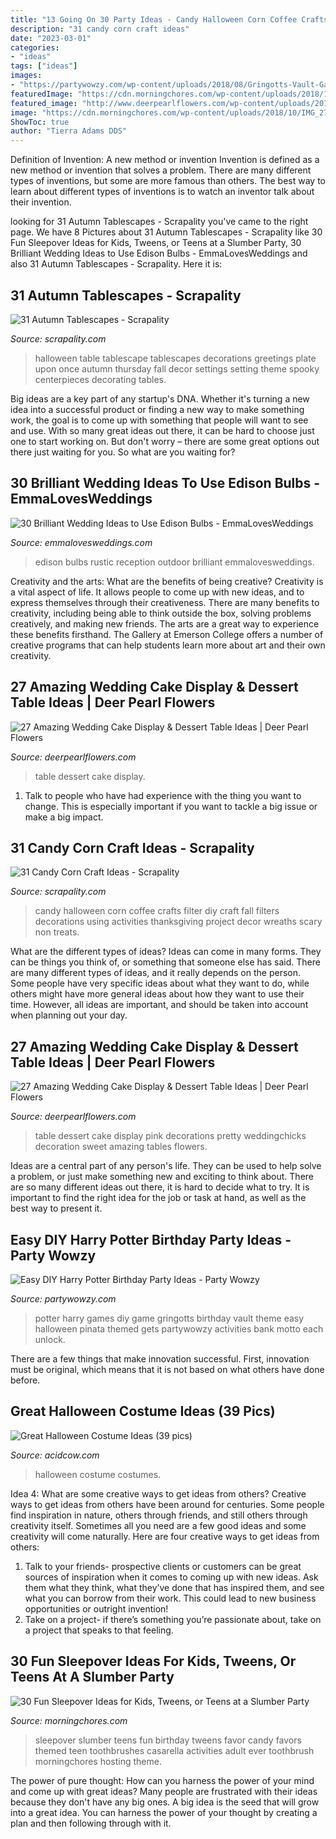 ```yaml
---
title: "13 Going On 30 Party Ideas - Candy Halloween Corn Coffee Crafts Filter Diy Craft Fall Filters Decorations Using Activities Thanksgiving Project Decor Wreaths Scary Non Treats"
description: "31 candy corn craft ideas"
date: "2023-03-01"
categories:
- "ideas"
tags: ["ideas"]
images:
- "https://partywowzy.com/wp-content/uploads/2018/08/Gringotts-Vault-Game.jpg"
featuredImage: "https://cdn.morningchores.com/wp-content/uploads/2018/10/IMG_2782-533x800.jpg"
featured_image: "http://www.deerpearlflowers.com/wp-content/uploads/2015/09/vintage-wedding-dessert-table-idea.jpg"
image: "https://cdn.morningchores.com/wp-content/uploads/2018/10/IMG_2782-533x800.jpg"
ShowToc: true
author: "Tierra Adams DDS"
---
```



Definition of Invention: A new method or invention
Invention is defined as a new method or invention that solves a problem. There are many different types of inventions, but some are more famous than others. The best way to learn about different types of inventions is to watch an inventor talk about their invention.

	

		
looking for 31 Autumn Tablescapes - Scrapality you've came to the right page. We have 8 Pictures about 31 Autumn Tablescapes - Scrapality like 30 Fun Sleepover Ideas for Kids, Tweens, or Teens at a Slumber Party, 30 Brilliant Wedding Ideas to Use Edison Bulbs - EmmaLovesWeddings and also 31 Autumn Tablescapes - Scrapality. Here it is:
		
    
## 31 Autumn Tablescapes - Scrapality

<img loading=lazy src="https://s-media-cache-ak0.pinimg.com/564x/ae/78/08/ae78088b95b3623fe13ae7298d300836.jpg" onerror="this.onerror=null;this.src='https://tse3.mm.bing.net/th?id=OIP.ElC6AZc0zDZjJEbnLi_STAHaKl&amp;pid=15.1';" alt="31 Autumn Tablescapes - Scrapality">

_Source: scrapality.com_

>halloween table tablescape tablescapes decorations greetings plate upon once autumn thursday fall decor settings setting theme spooky centerpieces decorating tables. 

	

Big ideas are a key part of any startup's DNA. Whether it's turning a new idea into a successful product or finding a new way to make something work, the goal is to come up with something that people will want to see and use. With so many great ideas out there, it can be hard to choose just one to start working on. But don't worry – there are some great options out there just waiting for you. So what are you waiting for?

    
## 30 Brilliant Wedding Ideas To Use Edison Bulbs - EmmaLovesWeddings

<img loading=lazy src="https://emmalovesweddings.com/wp-content/uploads/2017/10/outdoor-rustic-wedding-reception-ideas.jpg" onerror="this.onerror=null;this.src='https://tse3.mm.bing.net/th?id=OIP.fZdrfC13ry4-yquBoRzX-QHaLH&amp;pid=15.1';" alt="30 Brilliant Wedding Ideas to Use Edison Bulbs - EmmaLovesWeddings">

_Source: emmalovesweddings.com_

>edison bulbs rustic reception outdoor brilliant emmalovesweddings. 

	

Creativity and the arts: What are the benefits of being creative?
Creativity is a vital aspect of life. It allows people to come up with new ideas, and to express themselves through their creativeness. There are many benefits to creativity, including being able to think outside the box, solving problems creatively, and making new friends. The arts are a great way to experience these benefits firsthand. The Gallery at Emerson College offers a number of creative programs that can help students learn more about art and their own creativity.

    
## 27 Amazing Wedding Cake Display &amp; Dessert Table Ideas | Deer Pearl Flowers

<img loading=lazy src="http://www.deerpearlflowers.com/wp-content/uploads/2015/09/vintage-wedding-dessert-table-idea.jpg" onerror="this.onerror=null;this.src='https://tse3.mm.bing.net/th?id=OIP.wjWpQlFVZu9Pgexe5kR5nQHaLI&amp;pid=15.1';" alt="27 Amazing Wedding Cake Display &amp; Dessert Table Ideas | Deer Pearl Flowers">

_Source: deerpearlflowers.com_

>table dessert cake display. 

	

1. Talk to people who have had experience with the thing you want to change. This is especially important if you want to tackle a big issue or make a big impact.

    
## 31 Candy Corn Craft Ideas - Scrapality

<img loading=lazy src="https://s-media-cache-ak0.pinimg.com/564x/50/76/17/507617db187154101d519bb383cbeef8.jpg" onerror="this.onerror=null;this.src='https://tse4.mm.bing.net/th?id=OIP.nU707FtoNi6XhwIgc81vEwHaLH&amp;pid=15.1';" alt="31 Candy Corn Craft Ideas - Scrapality">

_Source: scrapality.com_

>candy halloween corn coffee crafts filter diy craft fall filters decorations using activities thanksgiving project decor wreaths scary non treats. 

	

What are the different types of ideas?
Ideas can come in many forms. They can be things you think of, or something that someone else has said. There are many different types of ideas, and it really depends on the person. Some people have very specific ideas about what they want to do, while others might have more general ideas about how they want to use their time. However, all ideas are important, and should be taken into account when planning out your day.

    
## 27 Amazing Wedding Cake Display &amp; Dessert Table Ideas | Deer Pearl Flowers

<img loading=lazy src="http://www.deerpearlflowers.com/wp-content/uploads/2015/09/pretty-pink-wedding-cake-dessert-table-ideas.jpg" onerror="this.onerror=null;this.src='https://tse3.mm.bing.net/th?id=OIP.kPfZ17YEtb0NRWaL1oO2XAHaLH&amp;pid=15.1';" alt="27 Amazing Wedding Cake Display &amp; Dessert Table Ideas | Deer Pearl Flowers">

_Source: deerpearlflowers.com_

>table dessert cake display pink decorations pretty weddingchicks decoration sweet amazing tables flowers. 

	

Ideas are a central part of any person's life. They can be used to help solve a problem, or just make something new and exciting to think about. There are so many different ideas out there, it is hard to decide what to try. It is important to find the right idea for the job or task at hand, as well as the best way to present it.

    
## Easy DIY Harry Potter Birthday Party Ideas - Party Wowzy

<img loading=lazy src="https://partywowzy.com/wp-content/uploads/2018/08/Gringotts-Vault-Game.jpg" onerror="this.onerror=null;this.src='https://tse3.mm.bing.net/th?id=OIP.-G_XEU-lhbwgdh-sO7q9qgHaJ4&amp;pid=15.1';" alt="Easy DIY Harry Potter Birthday Party Ideas - Party Wowzy">

_Source: partywowzy.com_

>potter harry games diy game gringotts birthday vault theme easy halloween pinata themed gets partywowzy activities bank motto each unlock. 

	

There are a few things that make innovation successful. First, innovation must be original, which means that it is not based on what others have done before.

    
## Great Halloween Costume Ideas (39 Pics)

<img loading=lazy src="https://cdn.acidcow.com/pics/20141022/halloween_costumes_07.jpg" onerror="this.onerror=null;this.src='https://tse1.mm.bing.net/th?id=OIP.EW7UzmH-rc3QPCM24erzCwHaJ4&amp;pid=15.1';" alt="Great Halloween Costume Ideas (39 pics)">

_Source: acidcow.com_

>halloween costume costumes. 

	

Idea 4: What are some creative ways to get ideas from others?
Creative ways to get ideas from others have been around for centuries. Some people find inspiration in nature, others through friends, and still others through creativity itself. Sometimes all you need are a few good ideas and some creativity will come naturally. Here are four creative ways to get ideas from others: 
1) Talk to your friends- prospective clients or customers can be great sources of inspiration when it comes to coming up with new ideas. Ask them what they think, what they’ve done that has inspired them, and see what you can borrow from their work. This could lead to new business opportunities or outright invention! 
2) Take on a project- if there’s something you’re passionate about, take on a project that speaks to that feeling.

    
## 30 Fun Sleepover Ideas For Kids, Tweens, Or Teens At A Slumber Party

<img loading=lazy src="https://cdn.morningchores.com/wp-content/uploads/2018/10/IMG_2782-533x800.jpg" onerror="this.onerror=null;this.src='https://tse4.mm.bing.net/th?id=OIP.WABn5AFsVxIqgwRZVdVHgwHaLH&amp;pid=15.1';" alt="30 Fun Sleepover Ideas for Kids, Tweens, or Teens at a Slumber Party">

_Source: morningchores.com_

>sleepover slumber teens fun birthday tweens favor candy favors themed teen toothbrushes casarella activities adult ever toothbrush morningchores hosting theme. 

	

The power of pure thought: How can you harness the power of your mind and come up with great ideas?
Many people are frustrated with their ideas because they don't have any big ones. A big idea is the seed that will grow into a great idea. You can harness the power of your thought by creating a plan and then following through with it.

